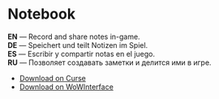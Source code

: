 Notebook
============

**EN** — Record and share notes in-game.  
**DE** — Speichert und teilt Notizen im Spiel.  
**ES** — Escribir y compartir notas en el juego.  
**RU** — Позволяет создавать заметки и делится ими в игре.

* [Download on Curse](http://www.curse.com/addons/wow/notebook/)
* [Download on WoWInterface](http://www.wowinterface.com/downloads/info4544-Notebook.html)
